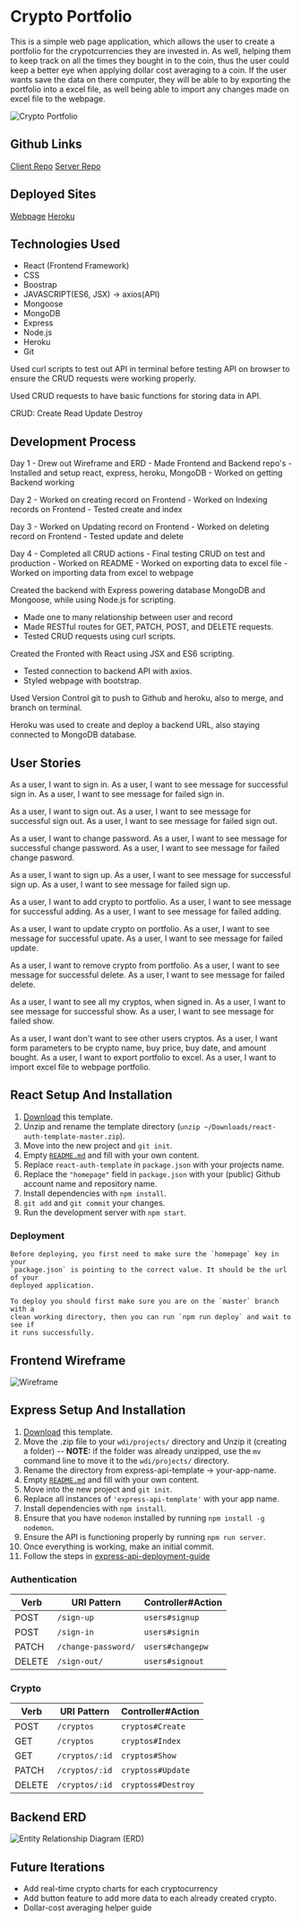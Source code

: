 # Crypto Portfolio
This is a simple web page application, which allows the user to create a
portfolio for the crypotcurrencies they are invested in. As well, helping them
to keep track on all the times they bought in to the coin, thus the user could
keep a better eye when applying dollar cost averaging to a coin. If the user
wants save the data on there computer, they will be able to by exporting
the portfolio into a excel file, as well being able to import any changes
made on excel file to the webpage.

![Crypto Portfolio](https://i.imgur.com/dAK4aTT.png)

## Github Links
[Client Repo](https://github.com/gandreottola/crypto-portfolio-client)
[Server Repo](https://github.com/gandreottola/crypto-portfolio-server)

## Deployed Sites
[Webpage](https://gandreottola.github.io/crypto-portfolio-client/)
[Heroku](https://crypto-portfolio-server.herokuapp.com/)

## Technologies Used
  * React (Frontend Framework)
  * CSS
  * Boostrap
  * JAVASCRIPT(ES6, JSX) -> axios(API)
  * Mongoose
  * MongoDB
  * Express
  * Node.js
  * Heroku
  * Git

Used curl scripts to test out API in terminal before testing API on browser
to ensure the CRUD requests were working properly.

Used CRUD requests to have basic functions for storing data in API.

CRUD:
Create
Read
Update
Destroy

## Development Process

  Day 1
      - Drew out Wireframe and ERD
      - Made Frontend and Backend repo's
      - Installed and setup react, express, heroku, MongoDB
      - Worked on getting Backend working

  Day 2
    - Worked on creating record on Frontend
    - Worked on Indexing records on Frontend
    - Tested create and index

  Day 3
    - Worked on Updating record on Frontend
    - Worked on deleting record on Frontend
    - Tested update and delete

  Day 4
    - Completed all CRUD actions
    - Final testing CRUD on test and production
    - Worked on README
    - Worked on exporting data to excel file
    - Worked on importing data from excel to webpage

Created the backend with Express powering database MongoDB and Mongoose, while
using Node.js for scripting.
- Made one to many relationship between user and record
- Made RESTful routes for GET, PATCH, POST, and DELETE requests.
- Tested CRUD requests using curl scripts.

Created the Fronted with React using JSX and ES6 scripting.
- Tested connection to backend API with axios.
- Styled webpage with bootstrap.

Used Version Control git to push to Github and heroku, also to merge,
and branch on terminal.

Heroku was used to create and deploy a backend URL, also staying connected
to MongoDB database.

## User Stories
As a user, I want to sign in.
As a user, I want to see message for successful sign in.
As a user, I want to see message for failed sign in.

As a user, I want to sign out.
As a user, I want to see message for successful sign out.
As a user, I want to see message for failed sign out.

As a user, I want to change password.
As a user, I want to see message for successful change password.
As a user, I want to see message for failed change pasword.

As a user, I want to sign up.
As a user, I want to see message for successful sign up.
As a user, I want to see message for failed sign up.

As a user, I want to add crypto to portfolio.
As a user, I want to see message for successful adding.
As a user, I want to see message for failed adding.

As a user, I want to update crypto on portfolio.
As a user, I want to see message for successful upate.
As a user, I want to see message for failed update.

As a user, I want to remove crypto from portfolio.
As a user, I want to see message for successful delete.
As a user, I want to see message for failed delete.

As a user, I want to see all my cryptos, when signed in.
As a user, I want to see message for successful show.
As a user, I want to see message for failed show.

As a user, I want don't want to see other users cryptos.
As a user, I want form parameters to be crypto name, buy price,
buy date, and amount bought.
As a user, I want to export portfolio to excel.
As a user, I want to import excel file to webpage portfolio.

## React Setup And Installation
1. [Download](../../archive/master.zip) this template.
2. Unzip and rename the template directory (`unzip ~/Downloads/react-auth-template-master.zip`).
3. Move into the new project and `git init`.
4. Empty [`README.md`](README.md) and fill with your own content.
5. Replace `react-auth-template` in `package.json` with your
   projects name.
6. Replace the `"homepage"` field in `package.json` with your (public) Github
   account name and repository name.
7. Install dependencies with `npm install`.
8. `git add` and `git commit` your changes.
9. Run the development server with `npm start`.

  ### Deployment

    Before deploying, you first need to make sure the `homepage` key in your
    `package.json` is pointing to the correct value. It should be the url of your
    deployed application.

    To deploy you should first make sure you are on the `master` branch with a
    clean working directory, then you can run `npm run deploy` and wait to see if
    it runs successfully.

## Frontend Wireframe
![Wireframe](https://i.imgur.com/qzhNYZP.jpg?1)

## Express Setup And Installation
1.  [Download](../../archive/master.zip) this template.
2.  Move the .zip file to your `wdi/projects/` directory and Unzip it (creating a folder) -- **NOTE:** if the folder was already unzipped, use the `mv` command line to move it to the `wdi/projects/` directory.
3.  Rename the directory from express-api-template -> your-app-name.
4.  Empty [`README.md`](README.md) and fill with your own content.
5.  Move into the new project and `git init`.
6.  Replace all instances of `'express-api-template'` with your app name.
7.  Install dependencies with `npm install`.
8.  Ensure that you have `nodemon` installed by running `npm install -g nodemon`.
9.  Ensure the API is functioning properly by running `npm run server`.
10.  Once everything is working, make an initial commit.
11.  Follow the steps in [express-api-deployment-guide](https://git.generalassemb.ly/ga-wdi-boston/express-api-deployment-guide)

### Authentication

| Verb   | URI Pattern            | Controller#Action |
|--------|------------------------|-------------------|
| POST   | `/sign-up`             | `users#signup`    |
| POST   | `/sign-in`             | `users#signin`    |
| PATCH  | `/change-password/`    | `users#changepw`  |
| DELETE | `/sign-out/`           | `users#signout`   |

### Crypto
| Verb   | URI Pattern            | Controller#Action |
|--------|------------------------|-------------------|
| POST   | `/cryptos`             | `cryptos#Create`  |
| GET    | `/cryptos`             | `cryptos#Index`   |
| GET    |  `/cryptos/:id`        | `cryptos#Show`    |
| PATCH  | `/cryptos/:id`         | `cryptoss#Update` |
| DELETE | `/cryptos/:id`         | `cryptoss#Destroy`|

## Backend ERD
![Entity Relationship Diagram (ERD)](https://i.imgur.com/EAtTaHp.jpg?1)

## Future Iterations
 - Add real-time crypto charts for each cryptocurrency
 - Add button feature to add more data to each already created crypto.
 - Dollar-cost averaging helper guide
